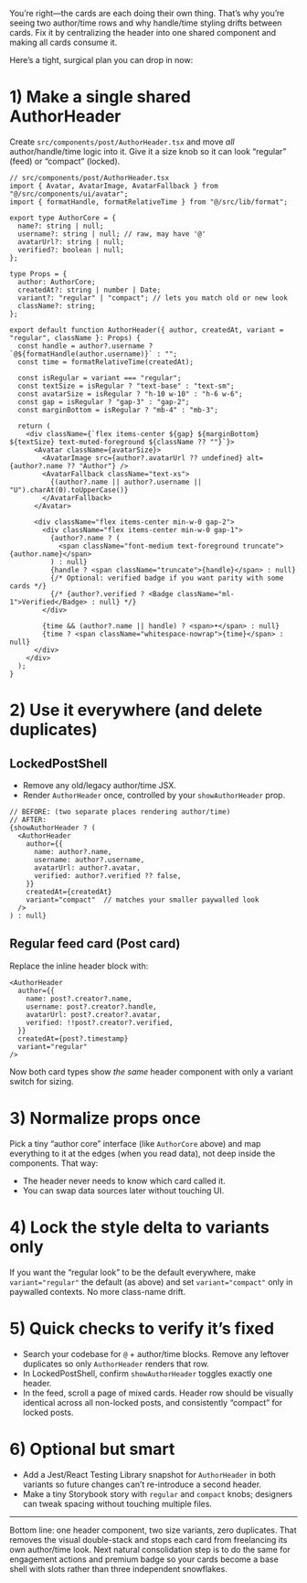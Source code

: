 You’re right—the cards are each doing their own thing. That’s why you’re seeing two author/time rows and why handle/time styling drifts between cards. Fix it by centralizing the header into one shared component and making all cards consume it.

Here’s a tight, surgical plan you can drop in now:

# 1) Make a single shared AuthorHeader

Create `src/components/post/AuthorHeader.tsx` and move *all* author/handle/time logic into it. Give it a size knob so it can look “regular” (feed) or “compact” (locked).

```tsx
// src/components/post/AuthorHeader.tsx
import { Avatar, AvatarImage, AvatarFallback } from "@/src/components/ui/avatar";
import { formatHandle, formatRelativeTime } from "@/src/lib/format";

export type AuthorCore = {
  name?: string | null;
  username?: string | null; // raw, may have '@'
  avatarUrl?: string | null;
  verified?: boolean | null;
};

type Props = {
  author: AuthorCore;
  createdAt?: string | number | Date;
  variant?: "regular" | "compact"; // lets you match old or new look
  className?: string;
};

export default function AuthorHeader({ author, createdAt, variant = "regular", className }: Props) {
  const handle = author?.username ? `@${formatHandle(author.username)}` : "";
  const time = formatRelativeTime(createdAt);

  const isRegular = variant === "regular";
  const textSize = isRegular ? "text-base" : "text-sm";
  const avatarSize = isRegular ? "h-10 w-10" : "h-6 w-6";
  const gap = isRegular ? "gap-3" : "gap-2";
  const marginBottom = isRegular ? "mb-4" : "mb-3";

  return (
    <div className={`flex items-center ${gap} ${marginBottom} ${textSize} text-muted-foreground ${className ?? ""}`}>
      <Avatar className={avatarSize}>
        <AvatarImage src={author?.avatarUrl ?? undefined} alt={author?.name ?? "Author"} />
        <AvatarFallback className="text-xs">
          {(author?.name || author?.username || "U").charAt(0).toUpperCase()}
        </AvatarFallback>
      </Avatar>

      <div className="flex items-center min-w-0 gap-2">
        <div className="flex items-center min-w-0 gap-1">
          {author?.name ? (
            <span className="font-medium text-foreground truncate">{author.name}</span>
          ) : null}
          {handle ? <span className="truncate">{handle}</span> : null}
          {/* Optional: verified badge if you want parity with some cards */}
          {/* {author?.verified ? <Badge className="ml-1">Verified</Badge> : null} */}
        </div>

        {time && (author?.name || handle) ? <span>•</span> : null}
        {time ? <span className="whitespace-nowrap">{time}</span> : null}
      </div>
    </div>
  );
}
```

# 2) Use it everywhere (and delete duplicates)

## LockedPostShell

* Remove any old/legacy author/time JSX.
* Render `AuthorHeader` once, controlled by your `showAuthorHeader` prop.

```tsx
// BEFORE: (two separate places rendering author/time)
// AFTER:
{showAuthorHeader ? (
  <AuthorHeader
    author={{
      name: author?.name,
      username: author?.username,
      avatarUrl: author?.avatar,
      verified: author?.verified ?? false,
    }}
    createdAt={createdAt}
    variant="compact"  // matches your smaller paywalled look
  />
) : null}
```

## Regular feed card (Post card)

Replace the inline header block with:

```tsx
<AuthorHeader
  author={{
    name: post?.creator?.name,
    username: post?.creator?.handle,
    avatarUrl: post?.creator?.avatar,
    verified: !!post?.creator?.verified,
  }}
  createdAt={post?.timestamp}
  variant="regular"
/>
```

Now both card types show *the same* header component with only a variant switch for sizing.

# 3) Normalize props once

Pick a tiny “author core” interface (like `AuthorCore` above) and map everything to it at the edges (when you read data), not deep inside the components. That way:

* The header never needs to know which card called it.
* You can swap data sources later without touching UI.

# 4) Lock the style delta to variants only

If you want the “regular look” to be the default everywhere, make `variant="regular"` the default (as above) and set `variant="compact"` only in paywalled contexts. No more class-name drift.

# 5) Quick checks to verify it’s fixed

* Search your codebase for `@` + author/time blocks. Remove any leftover duplicates so only `AuthorHeader` renders that row.
* In LockedPostShell, confirm `showAuthorHeader` toggles exactly one header.
* In the feed, scroll a page of mixed cards. Header row should be visually identical across all non-locked posts, and consistently “compact” for locked posts.

# 6) Optional but smart

* Add a Jest/React Testing Library snapshot for `AuthorHeader` in both variants so future changes can’t re-introduce a second header.
* Make a tiny Storybook story with `regular` and `compact` knobs; designers can tweak spacing without touching multiple files.

---

Bottom line: one header component, two size variants, zero duplicates. That removes the visual double-stack and stops each card from freelancing its own author/time look. Next natural consolidation step is to do the same for engagement actions and premium badge so your cards become a base shell with slots rather than three independent snowflakes.
